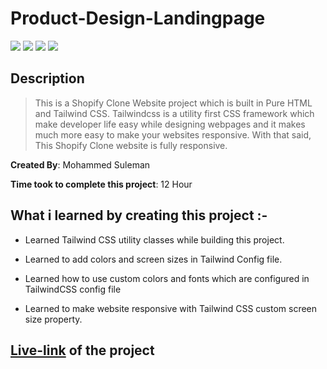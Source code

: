 # Product-Design-Landingpage

![](https://img.shields.io/badge/-HTML-orange)
![](https://img.shields.io/badge/-TAILWIND--CSS-green)
![](https://img.shields.io/badge/-RESPONSIVE-blue)
![](https://img.shields.io/badge/-NETLIFY-yellow)

## Description

>This is a Shopify Clone Website project which is built in Pure HTML and Tailwind CSS. Tailwindcss is a utility first CSS framework which make developer life easy while designing webpages and it makes much more easy to make your websites responsive. With that said, This Shopify Clone website is fully responsive.

**Created By**: Mohammed Suleman

**Time took to complete this project**: 12 Hour

## What i learned by creating this project :-

- Learned Tailwind CSS utility classes while building this project.

- Learned to add colors and screen sizes in Tailwind Config file.

- Learned how to use custom colors and fonts which are configured in TailwindCSS config file

- Learned to make website responsive with Tailwind CSS custom screen size property.

## [Live-link](https://shopify-clone-02.netlify.app/) of the project